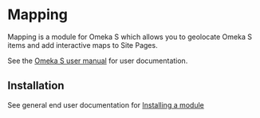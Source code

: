 # Mapping

Mapping is a module for Omeka S which allows you to geolocate Omeka S items and add interactive maps to Site Pages.

See the [Omeka S user manual](http://omeka.org/s/docs/user-manual/modules/mapping/) for user documentation.

## Installation

See general end user documentation for [Installing a module](http://omeka.org/s/docs/user-manual/install/)
